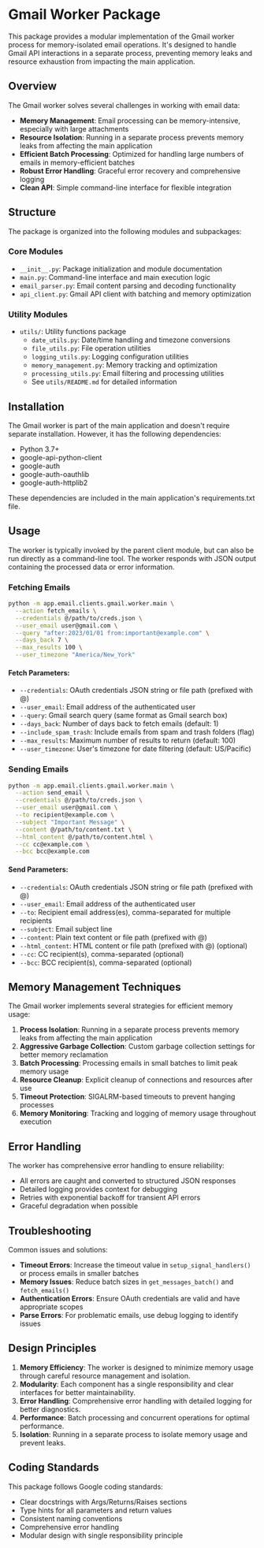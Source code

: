 # Gmail Worker Package

This package provides a modular implementation of the Gmail worker process for memory-isolated email operations. It's designed to handle Gmail API interactions in a separate process, preventing memory leaks and resource exhaustion from impacting the main application.

## Overview

The Gmail worker solves several challenges in working with email data:

- **Memory Management**: Email processing can be memory-intensive, especially with large attachments
- **Resource Isolation**: Running in a separate process prevents memory leaks from affecting the main application
- **Efficient Batch Processing**: Optimized for handling large numbers of emails in memory-efficient batches
- **Robust Error Handling**: Graceful error recovery and comprehensive logging
- **Clean API**: Simple command-line interface for flexible integration

## Structure

The package is organized into the following modules and subpackages:

### Core Modules
- `__init__.py`: Package initialization and module documentation
- `main.py`: Command-line interface and main execution logic
- `email_parser.py`: Email content parsing and decoding functionality
- `api_client.py`: Gmail API client with batching and memory optimization

### Utility Modules
- `utils/`: Utility functions package
  - `date_utils.py`: Date/time handling and timezone conversions
  - `file_utils.py`: File operation utilities
  - `logging_utils.py`: Logging configuration utilities
  - `memory_management.py`: Memory tracking and optimization
  - `processing_utils.py`: Email filtering and processing utilities
  - See `utils/README.md` for detailed information

## Installation

The Gmail worker is part of the main application and doesn't require separate installation. However, it has the following dependencies:

- Python 3.7+
- google-api-python-client
- google-auth
- google-auth-oauthlib
- google-auth-httplib2

These dependencies are included in the main application's requirements.txt file.

## Usage

The worker is typically invoked by the parent client module, but can also be run directly as a command-line tool. The worker responds with JSON output containing the processed data or error information.

### Fetching Emails

```bash
python -m app.email.clients.gmail.worker.main \
  --action fetch_emails \
  --credentials @/path/to/creds.json \
  --user_email user@gmail.com \
  --query "after:2023/01/01 from:important@example.com" \
  --days_back 7 \
  --max_results 100 \
  --user_timezone "America/New_York"
```

#### Fetch Parameters:

- `--credentials`: OAuth credentials JSON string or file path (prefixed with @)
- `--user_email`: Email address of the authenticated user
- `--query`: Gmail search query (same format as Gmail search box)
- `--days_back`: Number of days back to fetch emails (default: 1)
- `--include_spam_trash`: Include emails from spam and trash folders (flag)
- `--max_results`: Maximum number of results to return (default: 100)
- `--user_timezone`: User's timezone for date filtering (default: US/Pacific)

### Sending Emails

```bash
python -m app.email.clients.gmail.worker.main \
  --action send_email \
  --credentials @/path/to/creds.json \
  --user_email user@gmail.com \
  --to recipient@example.com \
  --subject "Important Message" \
  --content @/path/to/content.txt \
  --html_content @/path/to/content.html \
  --cc cc@example.com \
  --bcc bcc@example.com
```

#### Send Parameters:

- `--credentials`: OAuth credentials JSON string or file path (prefixed with @)
- `--user_email`: Email address of the authenticated user
- `--to`: Recipient email address(es), comma-separated for multiple recipients
- `--subject`: Email subject line
- `--content`: Plain text content or file path (prefixed with @)
- `--html_content`: HTML content or file path (prefixed with @) (optional)
- `--cc`: CC recipient(s), comma-separated (optional)
- `--bcc`: BCC recipient(s), comma-separated (optional)

## Memory Management Techniques

The Gmail worker implements several strategies for efficient memory usage:

1. **Process Isolation**: Running in a separate process prevents memory leaks from affecting the main application
2. **Aggressive Garbage Collection**: Custom garbage collection settings for better memory reclamation
3. **Batch Processing**: Processing emails in small batches to limit peak memory usage
4. **Resource Cleanup**: Explicit cleanup of connections and resources after use
5. **Timeout Protection**: SIGALRM-based timeouts to prevent hanging processes
6. **Memory Monitoring**: Tracking and logging of memory usage throughout execution

## Error Handling

The worker has comprehensive error handling to ensure reliability:

- All errors are caught and converted to structured JSON responses
- Detailed logging provides context for debugging
- Retries with exponential backoff for transient API errors
- Graceful degradation when possible

## Troubleshooting

Common issues and solutions:

- **Timeout Errors**: Increase the timeout value in `setup_signal_handlers()` or process emails in smaller batches
- **Memory Issues**: Reduce batch sizes in `get_messages_batch()` and `fetch_emails()`
- **Authentication Errors**: Ensure OAuth credentials are valid and have appropriate scopes
- **Parse Errors**: For problematic emails, use debug logging to identify issues

## Design Principles

1. **Memory Efficiency**: The worker is designed to minimize memory usage through careful resource management and isolation.
2. **Modularity**: Each component has a single responsibility and clear interfaces for better maintainability.
3. **Error Handling**: Comprehensive error handling with detailed logging for better diagnostics.
4. **Performance**: Batch processing and concurrent operations for optimal performance.
5. **Isolation**: Running in a separate process to isolate memory usage and prevent leaks.

## Coding Standards

This package follows Google coding standards:
- Clear docstrings with Args/Returns/Raises sections
- Type hints for all parameters and return values
- Consistent naming conventions
- Comprehensive error handling
- Modular design with single responsibility principle 